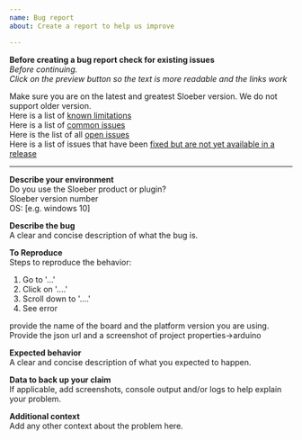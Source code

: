 ```yaml
---
name: Bug report   
about: Create a report to help us improve   

---
```


**Before creating a bug report check for existing issues**  
_Before continuing._   
_Click on the preview button so the text is more readable and the links work_

Make sure you are on the latest and greatest Sloeber version. We do not support older version.  
Here is a list of [known limitations](https://github.com/Sloeber/arduino-eclipse-plugin/issues?q=is%3Aissue++label%3A%22status%3A+known+limitation%22+)   
Here is a list of [common issues ](https://github.com/Sloeber/arduino-eclipse-plugin/issues?q=is%3Aissue+label%3A%22Hot+issue%22+)   
Here is the list of all [open issues](https://github.com/Sloeber/arduino-eclipse-plugin/issues?q=is%3Aissue+is%3Aopen)  
Here is a list of issues that have been [fixed but are not yet available in a release](https://github.com/Sloeber/arduino-eclipse-plugin/issues?q=label%3A%22status%3A+fixed+in+nightly%22+)  

---

**Describe your environment**   
Do you use the Sloeber product or plugin?   
Sloeber version number  
OS: [e.g. windows 10]   

**Describe the bug**   
A clear and concise description of what the bug is.

**To Reproduce**   
Steps to reproduce the behavior:   
1. Go to '...'
2. Click on '....'
3. Scroll down to '....'
4. See error

provide the name of the board and the platform version you are using.  
Provide the json url and a screenshot of project properties->arduino  


**Expected behavior**   
A clear and concise description of what you expected to happen.  

**Data to back up your claim**   
If applicable, add screenshots, console output and/or logs to help explain your problem.   


**Additional context**   
Add any other context about the problem here.  
